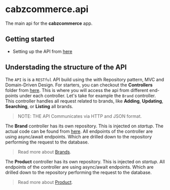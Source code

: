 # cabzcommerce.api

The main api for the **cabzcommerce** app.

## Getting started

 - Setting up the API from [here](../api/setup.md)

## Understading the structure of the API

The `API` is is a `RESTful` API build using the with Repository pattern, MVC and Domain-Driven Design. For starters, you can checkout the __Controllers__ folder from [here](/src/cabzcommerce.api/). This is where you will access the api from different end-points under each controller. Let's take for example the `Brand` controller. This controller handles all request related to brands, like **Adding**, **Updating**, **Searching**, or **Listing** all brands. 

> NOTE: THE API Communicates via HTTP and JSON format.

 The **Brand** controller has its own repository. This is injected on _startup_. The actual code can be found  from [here](https://github.com/ecabigting/cabzcommerce/blob/1dd8b6d4461b2e57f4eab0f810f557cb9d128e54/src/cabzcommerce.api/Program.cs#L64). All endpoints of the controller are using async/await endpoints. Which are drilled down to the repository performing the request to the database.

> Read more about [Brands](/documentation/api/brands.md).

 The **Product** controller has its own repository. This is injected on _startup_. All endpoints of the controller are using async/await endpoints. Which are drilled down to the repository performing the request to the database.

> Read more about [Product](/documentation/api/products.md).

